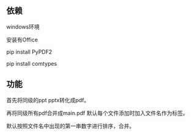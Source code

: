 ## 依赖

windows环境

安装有Office

pip install PyPDF2

pip install comtypes

## 功能

首先将同级的ppt pptx转化成pdf。

再将同级所有pdf合并成main.pdf 默认每个文件添加时加入文件名作为标签。

默认按照文件名中出现的第一串数字进行排序，合并。

